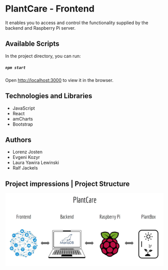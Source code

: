 # PlantCare - Frontend

It enables you to access and control the functionality supplied by the backend and Raspberry Pi server.

## Available Scripts

In the project directory, you can run:

##### `npm start`

Open [http://localhost:3000](http://localhost:3000) to view it in the browser.


## Technologies and Libraries

- JavaScript
- React 
- amCharts 
- Bootstrap


## Authors

- Lorenz Josten
- Evgeni Kozyr
- Laura Yawira Lewinski
- Ralf Jackels

## Project impressions | Project Structure
![Image](./src/images/projectstructure.JPG?raw=true)

